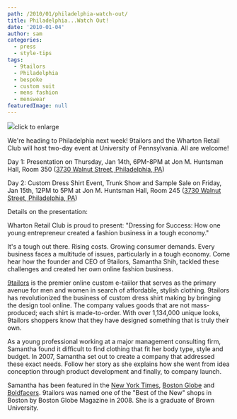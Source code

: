 ```yaml
---
path: /2010/01/philadelphia-watch-out/
title: Philadelphia...Watch Out!
date: '2010-01-04'
author: sam
categories:
  - press
  - style-tips
tags:
  - 9tailors
  - Philadelphia
  - bespoke
  - custom suit
  - mens fashion
  - menswear
featuredImage: null
---
```

[![](http://4.bp.blogspot.com/_RlJ3L7W6dBw/S0JYeH874tI/AAAAAAAAH-E/PMj4Sp732Qs/s320/penn_event_20100115_email.jpg)](http://4.bp.blogspot.com/_RlJ3L7W6dBw/S0JYeH874tI/AAAAAAAAH-E/PMj4Sp732Qs/s1600-h/penn_event_20100115_email.jpg)click to enlarge 

We're heading to Philadelphia next week! 9tailors and the Wharton Retail Club will host two-day event at University of Pennsylvania. All are welcome!

Day 1: Presentation on Thursday, Jan 14th, 6PM-8PM at Jon M. Huntsman Hall, Room 350 ([3730 Walnut Street, Philadelphia, PA](http://maps.google.com/maps?f=q&source=s_q&hl=en&geocode=&q=3730+Walnut+Street+Philadelphia&sll=37.0625,-95.677068&sspn=32.885543,79.013672&ie=UTF8&hq=&hnear=3730+Walnut+St,+Philadelphia,+Pennsylvania+19104&ll=39.955001,-75.197897&spn=0.007764,0.01929&z=16&iwloc=A))

Day 2: Custom Dress Shirt Event, Trunk Show and Sample Sale on Friday, Jan 15th, 12PM to 5PM at Jon M. Huntsman Hall, Room 245 ([3730 Walnut Street, Philadelphia, PA](http://maps.google.com/maps?f=q&source=s_q&hl=en&geocode=&q=3730+Walnut+Street+Philadelphia&sll=37.0625,-95.677068&sspn=32.885543,79.013672&ie=UTF8&hq=&hnear=3730+Walnut+St,+Philadelphia,+Pennsylvania+19104&ll=39.955001,-75.197897&spn=0.007764,0.01929&z=16&iwloc=A))

Details on the presentation:

Wharton Retail Club is proud to present: "Dressing for Success: How one young entrepreneur created a fashion business in a tough economy."

It's a tough out there. Rising costs. Growing consumer demands. Every business faces a multitude of issues, particularly in a tough economy. Come hear how the founder and CEO of 9tailors, Samantha Shih, tackled these challenges and created her own online fashion business.

[9tailors](http://9tailors.com) is the premier online custom e-taiilor that serves as the primary avenue for men and women in search of affordable, stylish clothing. 9tailors has revolutionized the business of custom dress shirt making by bringing the design tool online. The company values goods that are not mass-produced; each shirt is made-to-order. With over 1,134,000 unique looks, 9tailors shoppers know that they have designed something that is truly their own.

As a young professional working at a major management consulting firm, Samantha found it difficult to find clothing that fit her body type, style and budget. In 2007, Samantha set out to create a company that addressed these exact needs. Follow her story as she explains how she went from idea conception through product development and finally, to company launch.

Samantha has been featured in the [New York Times](http://www.nytimes.com/2009/07/27/technology/companies/27polyvore.html?_r=1&scp=1&sq=polyvore&st=cse), [Boston Globe](http://www.boston.com/business/articles/2009/08/02/mass_start_ups_take_another_run_at_custom_made_apparel/) and [Boldfacers](http://boldfacers.com/index.cfm?page=profile&profile_id=179). 9tailors was named one of the "Best of the New" shops in Boston by Boston Globe Magazine in 2008. She is a graduate of Brown University.
